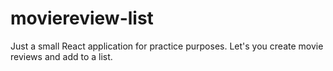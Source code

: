 # moviereview-list
Just a small React application for practice purposes. Let's you create movie reviews and add to a list. 
